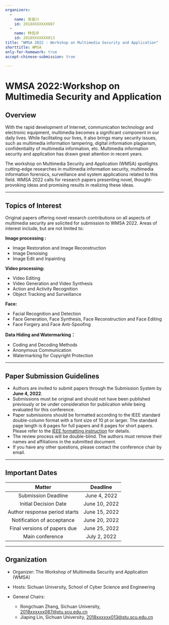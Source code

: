 ```yaml
---
organizers:
  -
    name: 张容川
    id: 2018XXXXXXX087
  -
    name: 林佳评
    id: 2018XXXXXXX013
title: "WMSA 2022 : Workshop on Multimedia Security and Application"
shorttitle: WMSA
only-for-homework: true
accept-chinese-submission: true

---
```


# WMSA 2022:Workshop on Multimedia Security and Application


## Overview
With the rapid development of Internet, communication technology and electronic equipment, multimedia becomes a significant component in our daily lives. While facilitating our lives, it also brings many security issues, such as multimedia information tampering, digital information plagiarism, confidentiality of multimedia information, etc. Multimedia information security and application has drawn great attention in recent years.

The workshop on Multimedia Security and Application (WMSA) spotlights cutting-edge researches in multimedia information security, multimedia information forensics, surveillance and system applications related to this field. WMSA 2022 calls for research papers presenting novel, thought-provoking ideas and promising results in realizing these ideas.

****

## Topics of Interest

Original papers offering novel research contributions on all aspects of multimedia security are solicited for submission to WMSA 2022. Areas of interest include, but are not limited to:

**Image processing :**
-   Image Restoration and Image Reconstruction
-   Image Denoising
-   Image Edit and Inpainting

**Video processing:**
-   Video Editing
-   Video Generation and Video Synthesis
-   Action and Activity Recognition
-   Object Tracking and Surveillance

**Face:**
-   Facial Recognition and Detection
-   Face Generation, Face Synthesis, Face Reconstruction and Face Editing
-   Face Forgery and Face Anti-Spoofing

**Data Hiding and Watermarking：**
-   Coding and Decoding Methods
-   Anonymous Communication
-   Watermarking for Copyright Protection

****
## Paper Submission Guidelines

- Authors are invited to submit papers through the Submission System by **June 4, 2022**.
- Submissions must be original and should not have been published previously or be under consideration for publication while being
evaluated for this conference.
- Paper submissions should be formatted according to the IEEE standard double-column format with a font size of 10 pt or larger. The standard page length is 8 pages for full papers and 6 pages for short papers. Please refer to the [IEEE formatting instruction](http://www.ieee.org/conferences_events/conferences/publishing/templates.html) for details.
- The review process will be double-blind. The authors must remove their names and affiliations in the submitted document.
- If you have any other questions, please contact the conference chair by email.

****

## Important Dates

| Matter |  Deadline  |
|  :----:  | :----:  |
| Submission Deadline	 |  June 4, 2022  |
| Initial Decision Date  | June 10,  2022  |
| Author response period starts  | June 15, 2022  |
| Notification of acceptance  | June 20, 2022 |
| Final versions of papers due  | June 25, 2022 |
| Main conference | July 2, 2022  |


****
## Organization

- Organizer: The Workshop of Multimedia Security and Application (WMSA)

- Hosts: Sichuan University, School of Cyber Science and Engineering

- General Chairs:
  - Rongchuan Zhang, Sichuan University, <2018xxxxxx087@stu.scu.edu.cn>
  - Jiaping Lin, Sichuan University, <2018xxxxxx013@stu.scu.edu.cn>
